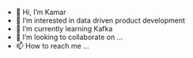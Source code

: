 - 👋 Hi, I’m Kamar
- 👀 I’m interested in data driven product development
- 🌱 I’m currently learning Kafka
- 💞️ I’m looking to collaborate on ...
- 📫 How to reach me ...

<!---
kamareee/kamareee is a ✨ special ✨ repository because its `README.md` (this file) appears on your GitHub profile.
You can click the Preview link to take a look at your changes.
--->
